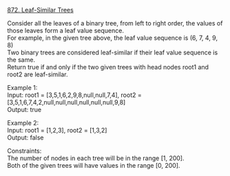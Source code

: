 [872. Leaf-Similar Trees](https://leetcode.com/problems/leaf-similar-trees/)




Consider all the leaves of a binary tree, from left to right order, the values of those leaves form a leaf value sequence.             
For example, in the given tree above, the leaf value sequence is (6, 7, 4, 9, 8)                       
Two binary trees are considered leaf-similar if their leaf value sequence is the same.                       
Return true if and only if the two given trees with head nodes root1 and root2 are leaf-similar.                           

Example 1:                
Input: root1 = [3,5,1,6,2,9,8,null,null,7,4], root2 = [3,5,1,6,7,4,2,null,null,null,null,null,null,9,8]                    
Output: true                          

Example 2:                               
Input: root1 = [1,2,3], root2 = [1,3,2]                  
Output: false                    

Constraints:               
The number of nodes in each tree will be in the range [1, 200].                
Both of the given trees will have values in the range [0, 200].                      
